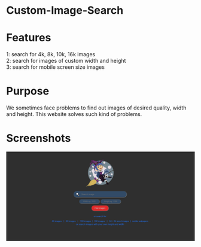 # Custom-Image-Search

# Features
1: search for 4k, 8k, 10k, 16k images<br>
2: search for images of custom width and height<br>
3: search for mobile screen size images

# Purpose
<p>We sometimes face problems to find out images of desired quality, width and height.
This website solves such kind of problems.
</p>


# Screenshots 
![](/images/pic2.PNG)


 



